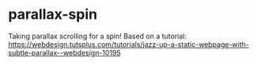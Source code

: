 # parallax-spin
Taking parallax scrolling for a spin!  Based on a tutorial: https://webdesign.tutsplus.com/tutorials/jazz-up-a-static-webpage-with-subtle-parallax--webdesign-10195
